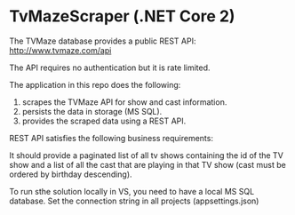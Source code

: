 # TvMazeScraper (.NET Core 2)

The TVMaze database provides a public REST API: http://www.tvmaze.com/api

The API requires no authentication but it is rate limited.

The application in this repo does the following:

1. scrapes the TVMaze API for show and cast information.
2. persists the data in storage (MS SQL).
3. provides the scraped data using a REST API.

REST API satisfies the following business requirements:

It should provide a paginated list of all tv shows containing the id of the TV show and a list of
all the cast that are playing in that TV show (cast must be ordered by birthday descending).

To run sthe solution locally in VS, you need to have a local MS SQL database. Set the connection string in all projects (appsettings.json)
